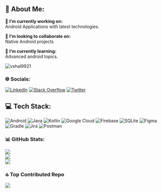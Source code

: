 ## 💫 About Me:
🔭 **I’m currently working on:** <br>Android Applications with latest technologies.

👯 **I’m looking to collaborate on:** <br>Native Android projects

🌱 **I’m currently learning:**  <br>Advanced android topics.

<!-- 💬 **Ask me about:**  <br>Android, Java, Kotlin and any general software development questions.

 ⚡ **Fun fact:**  <br>I love playing games. -->

<p align="left"> <img src="https://komarev.com/ghpvc/?username=vhhal9921&label=Profile%20views&color=0e75b6&style=flat" alt="vshal9921" /> </p>

### 🌐 Socials:
[![LinkedIn](https://img.shields.io/badge/LinkedIn-%230077B5.svg?logo=linkedin&logoColor=white)](https://www.linkedin.com/in/vshal9921/) [![Stack Overflow](https://img.shields.io/badge/-Stackoverflow-FE7A16?logo=stack-overflow&logoColor=white)](https://stackoverflow.com/users/10051732/vishal-gupta) [![Twitter](https://img.shields.io/badge/Twitter-%231DA1F2.svg?logo=Twitter&logoColor=white)](https://twitter.com/vshal9921) 


## 💻 Tech Stack:
![Android](https://img.shields.io/badge/android-6DA55F?style=for-the-badge&logo=android&logoColor=white) ![Java](https://img.shields.io/badge/java-FF9E2A.svg?style=for-the-badge&logo=openjdk&logoColor=white) ![Kotlin](https://img.shields.io/badge/kotlin-7F52FF?style=for-the-badge&logo=kotlin&logoColor=white) ![Google Cloud](https://img.shields.io/badge/GoogleCloud-%234285F4.svg?style=for-the-badge&logo=google-cloud&logoColor=white) ![Firebase](https://img.shields.io/badge/firebase-%23039BE5.svg?style=for-the-badge&logo=firebase) ![SQLite](https://img.shields.io/badge/sqlite-%2307405e.svg?style=for-the-badge&logo=sqlite&logoColor=white) ![Figma](https://img.shields.io/badge/figma-%23F24E1E.svg?style=for-the-badge&logo=figma&logoColor=white) ![Gradle](https://img.shields.io/badge/Gradle-02303A.svg?style=for-the-badge&logo=Gradle&logoColor=white) ![Jira](https://img.shields.io/badge/jira-%230A0FFF.svg?style=for-the-badge&logo=jira&logoColor=white) ![Postman](https://img.shields.io/badge/Postman-FF6C37?style=for-the-badge&logo=postman&logoColor=white)


### 📊 GitHub Stats:
![](https://github-readme-stats.vercel.app/api?username=vshal9921&theme=dark&hide_border=false&include_all_commits=false&count_private=false)<br/>
![](https://github-readme-streak-stats.herokuapp.com/?user=vshal9921&theme=dark&hide_border=false)<br/>
![](https://github-readme-stats.vercel.app/api/top-langs/?username=vshal9921&theme=dark&hide_border=false&include_all_commits=false&count_private=false&layout=compact)

### 🔝 Top Contributed Repo
![](https://github-contributor-stats.vercel.app/api?username=vshal9921&limit=5&theme=dark&combine_all_yearly_contributions=true)


<!-- Proudly created with GPRM ( https://gprm.itsvg.in ) -->
